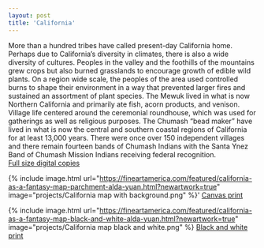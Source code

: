 ```yaml
---
layout: post
title: 'California'
---
```


More than a hundred tribes have called present-day California home. Perhaps due to California’s diversity in climates, there is also a wide diversity of cultures. Peoples in the valley and the foothills of the mountains grew crops but also burned grasslands to encourage growth of edible wild plants. On a region wide scale, the peoples of the area used controlled burns to shape their environment in a way that prevented larger fires and sustained an assortment of plant species.  The Mewuk lived in what is now Northern California and primarily ate fish, acorn products, and venison. Village life centered around the ceremonial roundhouse, which was used for gatherings as well as religious purposes. The Chumash “bead maker” have lived in what is now the central and southern coastal regions of California for at least 13,000 years. There were once over 150 independent villages and there remain fourteen bands of Chumash Indians with the Santa Ynez Band of Chumash Mission Indians receiving federal recognition. 
<br>
[Full size digital copies](https://aldayuan.itch.io/california-as-a-fantasy-map)

{% include image.html url="https://fineartamerica.com/featured/california-as-a-fantasy-map-parchment-alda-yuan.html?newartwork=true" image="projects/California map with background.png" %}'
[Canvas print](https://fineartamerica.com/featured/california-as-a-fantasy-map-parchment-alda-yuan.html?newartwork=true)

{% include image.html url="https://fineartamerica.com/featured/california-as-a-fantasy-map-black-and-white-alda-yuan.html?newartwork=true" image="projects/California map black and white.png" %}
[Black and white print](https://fineartamerica.com/featured/california-as-a-fantasy-map-black-and-white-alda-yuan.html?newartwork=true)
